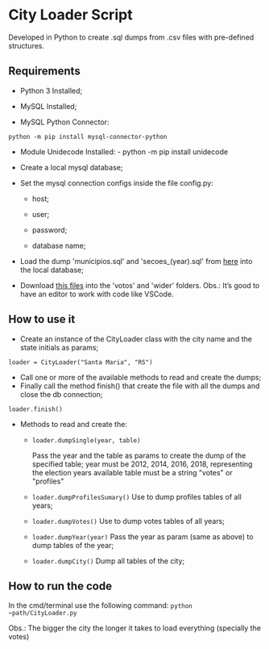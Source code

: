# City Loader Script

Developed in Python to create .sql dumps from .csv files with pre-defined structures.

## Requirements

- Python 3 Installed;

- MySQL Installed;

- MySQL Python Connector:

`python -m pip install mysql-connector-python`

- Module Unidecode Installed: - python -m pip install unidecode

- Create a local mysql database;

- Set the mysql connection configs inside the file config.py:

  - host;

  - user;

  - password;

  - database name;

- Load the dump 'municipios.sql' and 'secoes\_(year).sql' from [here](https://drive.google.com/drive/folders/1mc0ybopl-KnEg7XdyOoR74Vhda-lpiNR?usp=sharing) into the local database;

- Download [this files](https://drive.google.com/drive/folders/1y-q3S5rZPwQ2POAuKzZQwYIf6Zbow5J8?usp=sharing) into the 'votos' and 'wider' folders.
  Obs.: It’s good to have an editor to work with code like VSCode.

## How to use it

- Create an instance of the CityLoader class with the city name and the state initials as params;

`loader = CityLoader("Santa Maria", "RS")`

- Call one or more of the available methods to read and create the dumps;
- Finally call the method finish() that create the file with all the dumps and close the db connection;

`loader.finish()`

- Methods to read and create the:

  - `loader.dumpSingle(year, table)`

    Pass the year and the table as params to create the dump of the specified table;
    year must be 2012, 2014, 2016, 2018, representing the election years available
    table must be a string "votes" or "profiles"

  - `loader.dumpProfilesSumary()`
    Use to dump profiles tables of all years;

  - `loader.dumpVotes()`
    Use to dump votes tables of all years;

  - `loader.dumpYear(year)`
    Pass the year as param (same as above) to dump tables of the year;

  - `loader.dumpCity()`
    Dump all tables of the city;

## How to run the code

In the cmd/terminal use the following command:
`python ~path/CityLoader.py`

Obs.: The bigger the city the longer it takes to load everything (specially the votes)
